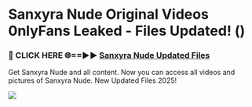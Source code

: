# Sanxyra Nude Original Videos 0nlyFans Leaked - Files Updated! ()

<h3>🔴 CLICK HERE 🌐==►► <a href="https://tinyurl.com/2p9ay9w9" rel="nofollow">Sanxyra Nude Updated Files</a></h3>

Get Sanxyra Nude and all content. Now you can access all videos and pictures of Sanxyra Nude. New Updated Files 2025!

[![](https://i.imgur.com/KQgVmj3.gif)](https://tinyurl.com/2p9ay9w9)
